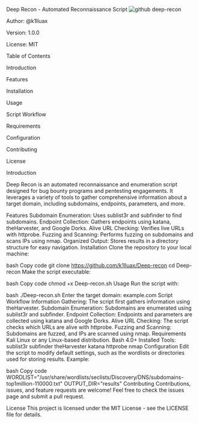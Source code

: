 Deep Recon - Automated Reconnaissance Script
![github deep-recon](https://github.com/user-attachments/assets/9b6fab63-74ea-4cc8-a45b-abf803d45823)

Author: @k1lluax

Version: 1.0.0

License: MIT

Table of Contents

Introduction

Features

Installation

Usage

Script Workflow

Requirements

Configuration

Contributing

License

Introduction

Deep Recon is an automated reconnaissance and enumeration script designed for bug bounty programs and pentesting engagements. It leverages a variety of tools to gather comprehensive information about a target domain, including subdomains, endpoints, parameters, and more.

Features
Subdomain Enumeration: Uses sublist3r and subfinder to find subdomains.
Endpoint Collection: Gathers endpoints using katana, theHarvester, and Google Dorks.
Alive URL Checking: Verifies live URLs with httprobe.
Fuzzing and Scanning: Performs fuzzing on subdomains and scans IPs using nmap.
Organized Output: Stores results in a directory structure for easy navigation.
Installation
Clone the repository to your local machine:

bash
Copy code
git clone https://github.com/k1lluax/Deep-recon
cd Deep-recon
Make the script executable:

bash
Copy code
chmod +x Deep-recon.sh
Usage
Run the script with:

bash
./Deep-recon.sh 
Enter the target domain: example.com
Script Workflow
Information Gathering:
The script first gathers information using theHarvester.
Subdomain Enumeration:
Subdomains are enumerated using sublist3r and subfinder.
Endpoint Collection:
Endpoints and parameters are collected using katana and Google Dorks.
Alive URL Checking:
The script checks which URLs are alive with httprobe.
Fuzzing and Scanning:
Subdomains are fuzzed, and IPs are scanned using nmap.
Requirements
Kali Linux or any Linux-based distribution.
Bash 4.0+
Installed Tools:
sublist3r
subfinder
theHarvester
katana
httprobe
nmap
Configuration
Edit the script to modify default settings, such as the wordlists or directories used for storing results. Example:

bash
Copy code
WORDLIST="/usr/share/wordlists/seclists/Discovery/DNS/subdomains-top1million-110000.txt"
OUTPUT_DIR="results"
Contributing
Contributions, issues, and feature requests are welcome! Feel free to check the issues page and submit a pull request.

License
This project is licensed under the MIT License - see the LICENSE file for details.

